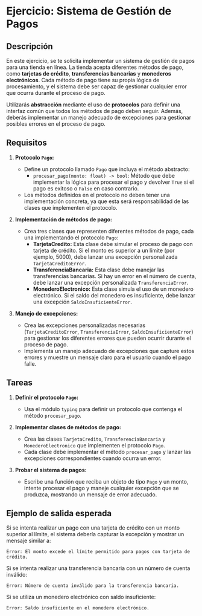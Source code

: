# Ejercicio: Sistema de Gestión de Pagos

## Descripción
En este ejercicio, se te solicita implementar un sistema de gestión de pagos para una tienda en línea. La tienda acepta diferentes métodos de pago, como **tarjetas de crédito**, **transferencias bancarias** y **monederos electrónicos**. Cada método de pago tiene su propia lógica de procesamiento, y el sistema debe ser capaz de gestionar cualquier error que ocurra durante el proceso de pago.

Utilizarás **abstracción** mediante el uso de **protocolos** para definir una interfaz común que todos los métodos de pago deben seguir. Además, deberás implementar un manejo adecuado de excepciones para gestionar posibles errores en el proceso de pago.

## Requisitos

1. **Protocolo `Pago`:**
   - Define un protocolo llamado `Pago` que incluya el método abstracto:
     - `procesar_pago(monto: float) -> bool`: Método que debe implementar la lógica para procesar el pago y devolver `True` si el pago es exitoso o `False` en caso contrario.
   - Los métodos definidos en el protocolo no deben tener una implementación concreta, ya que esta será responsabilidad de las clases que implementen el protocolo.

2. **Implementación de métodos de pago:**
   - Crea tres clases que representen diferentes métodos de pago, cada una implementando el protocolo `Pago`:
     - **TarjetaCredito:** Esta clase debe simular el proceso de pago con tarjeta de crédito. Si el monto es superior a un límite (por ejemplo, 5000), debe lanzar una excepción personalizada `TarjetaCreditoError`.
     - **TransferenciaBancaria:** Esta clase debe manejar las transferencias bancarias. Si hay un error en el número de cuenta, debe lanzar una excepción personalizada `TransferenciaError`.
     - **MonederoElectronico:** Esta clase simula el uso de un monedero electrónico. Si el saldo del monedero es insuficiente, debe lanzar una excepción `SaldoInsuficienteError`.

3. **Manejo de excepciones:**
   - Crea las excepciones personalizadas necesarias (`TarjetaCreditoError`, `TransferenciaError`, `SaldoInsuficienteError`) para gestionar los diferentes errores que pueden ocurrir durante el proceso de pago.
   - Implementa un manejo adecuado de excepciones que capture estos errores y muestre un mensaje claro para el usuario cuando el pago falle.

## Tareas

1. **Definir el protocolo `Pago`:**
   - Usa el módulo `typing` para definir un protocolo que contenga el método `procesar_pago`.

2. **Implementar clases de métodos de pago:**
   - Crea las clases `TarjetaCredito`, `TransferenciaBancaria` y `MonederoElectronico` que implementen el protocolo `Pago`.
   - Cada clase debe implementar el método `procesar_pago` y lanzar las excepciones correspondientes cuando ocurra un error.

3. **Probar el sistema de pagos:**
   - Escribe una función que reciba un objeto de tipo `Pago` y un monto, intente procesar el pago y maneje cualquier excepción que se produzca, mostrando un mensaje de error adecuado.

## Ejemplo de salida esperada

Si se intenta realizar un pago con una tarjeta de crédito con un monto superior al límite, el sistema debería capturar la excepción y mostrar un mensaje similar a:

`Error: El monto excede el límite permitido para pagos con tarjeta de crédito.`

Si se intenta realizar una transferencia bancaria con un número de cuenta inválido:

`Error: Número de cuenta inválido para la transferencia bancaria.`

Si se utiliza un monedero electrónico con saldo insuficiente:

`Error: Saldo insuficiente en el monedero electrónico.`